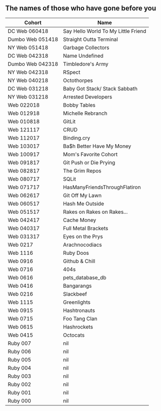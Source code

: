 ## The names of those who have gone before you


|  Cohort          | Name                            |
| ---------------- | ------------------------------- | 
| DC Web 060418    | Say Hello World To My Little Friend 
| Dumbo Web 051418 | Straight Outta Terminal
| NY Web 051418    | Garbage Collectors            
| DC Web 042318    | Name Undefined               
| Dumbo Web 042318 | Timbledore's Army
| NY Web 042318    | RSpect                       
| NY Web 040218    | Octothorpes                   
| DC Web 031218    | Baby Got Stack/ Stack Sabbath 
| NY Web 031218    | Arrested Developers           
| Web 022018       | Bobby Tables                 
| Web 012918       | Michelle Rebranch             
| Web 010818       | GitLit                       
| Web 121117       | CRUD                         
| Web 112017       | Binding.cry                  
| Web 103017       | Ba$h Better Have My Money    
| Web 100917       | Mom's Favorite Cohort        
| Web 091817       | Git Push or Die Prying       
| Web 082817       | The Grim Repos               
| Web 080717       | SQLit                        
| Web 071717       | HasManyFriendsThroughFlatiron
| Web 062617       | Git Off My Lawn              
| Web 060517       | Hash Me Outside              
| Web 051517       | Rakes on Rakes on Rakes...   
| Web 042417       | Cache Money                  
| Web 040317       | Full Metal Brackets          
| Web 031317       | Eyes on the Prys             
| Web 0217         | Arachnocodiacs               
| Web 1116         | Ruby Doos                    
| Web 0916         | Github & Chill               
| Web 0716         | 404s                         
| Web 0616         | pets_database_db             
| Web 0416         | Bangarangs                   
| Web 0216         | Slackbeef
| Web 1115         | Greenlights                  
| Web 0915         | Hashtronauts                 
| Web 0715         | Foo Tang Clan
| Web 0615         | Hashrockets
| Web 0415         | Octocats                     
| Ruby 007         | nil
| Ruby 006         | nil
| Ruby 005         | nil
| Ruby 004         | nil
| Ruby 003         | nil
| Ruby 002         | nil
| Ruby 001         | nil
| Ruby 000         | nil
